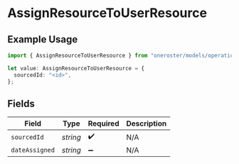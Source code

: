# AssignResourceToUserResource

## Example Usage

```typescript
import { AssignResourceToUserResource } from "oneroster/models/operations";

let value: AssignResourceToUserResource = {
  sourcedId: "<id>",
};
```

## Fields

| Field              | Type               | Required           | Description        |
| ------------------ | ------------------ | ------------------ | ------------------ |
| `sourcedId`        | *string*           | :heavy_check_mark: | N/A                |
| `dateAssigned`     | *string*           | :heavy_minus_sign: | N/A                |
